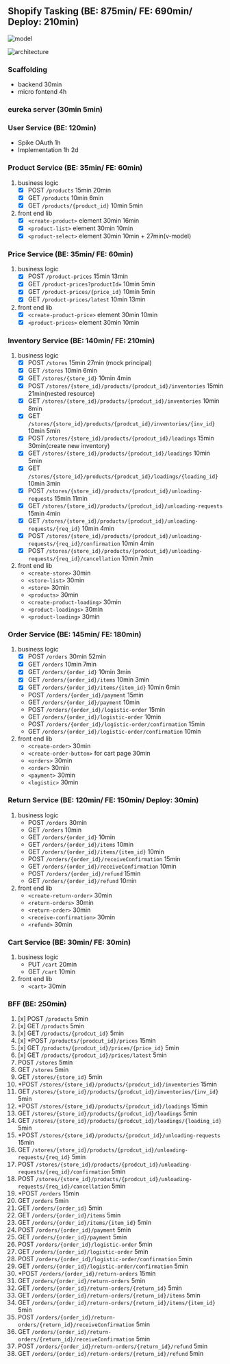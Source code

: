 ## Shopify Tasking (BE: 875min/ FE: 690min/ Deploy: 210min)

![model](_design/model.png)

![architecture](_design/architecture.png)

### Scaffolding
+ backend 30min
+ micro fontend 4h

### eureka server (30min 5min)

### User Service (BE: 120min)
+ Spike OAuth 1h
+ Implementation 1h 2d

### Product Service (BE: 35min/ FE: 60min)
1. business logic
	+ [x] POST `/products` 15min 20min
	+ [x] GET `/products` 10min 6min
	+ [x] GET `/products/{product_id}` 10min 5min
2. front end lib
	+ [x] `<create-product>` element 30min 16min
	+ [x] `<product-list>` element 30min 10min
	+ [x] `<product-select>` element 30min 10min + 27min(v-model)

### Price Service (BE: 35min/ FE: 60min)
1. business logic
	+ [x] POST `/product-prices` 15min 13min
	+ [x] GET `/product-prices?productId=` 10min 5min
	+ [x] GET `/product-prices/{price_id}` 10min 5min
	+ [x] GET `/product-prices/latest` 10min 13min
2. front end lib
	+ [x] `<create-product-price>` element 30min 10min
	+ [x] `<product-prices>` element 30min 10min

### Inventory Service (BE: 140min/ FE: 210min)
1. business logic
	+ [x] POST `/stores` 15min 27min (mock principal)
	+ [x] GET `/stores` 10min 6min
	+ [x] GET `/stores/{store_id}` 10min 4min
	+ [x] POST `/stores/{store_id}/products/{prodcut_id}/inventories` 15min 21min(nested resource)
	+ [x] GET `/stores/{store_id}/products/{prodcut_id}/inventories` 10min 8min
	+ [x] GET `/stores/{store_id}/products/{prodcut_id}/inventories/{inv_id}` 10min 5min
	+ [x] POST `/stores/{store_id}/products/{prodcut_id}/loadings` 15min 30min(create new inventory)
	+ [x] GET `/stores/{store_id}/products/{prodcut_id}/loadings` 10min 5min
	+ [x] GET `/stores/{store_id}/products/{prodcut_id}/loadings/{loading_id}` 10min 3min
	+ [x] POST `/stores/{store_id}/products/{prodcut_id}/unloading-requests` 15min 11min
	+ [x] GET `/stores/{store_id}/products/{prodcut_id}/unloading-requests` 15min 4min
	+ [x] GET `/stores/{store_id}/products/{prodcut_id}/unloading-requests/{req_id}` 10min 4min
	+ [x] POST `/stores/{store_id}/products/{prodcut_id}/unloading-requests/{req_id}/confirmation` 10min 4min
	+ [x] POST `/stores/{store_id}/products/{prodcut_id}/unloading-requests/{req_id}/cancellation` 10min 7min
2. front end lib
	+ `<create-store>` 30min
	+ `<store-list>` 30min
	+ `<store>` 30min
	+ `<products>` 30min
	+ `<create-product-loading>` 30min
	+ `<product-loadings>` 30min
	+ `<product-loading>` 30min

### Order Service (BE: 145min/ FE: 180min)
1. business logic
	+ [x] POST `/orders` 30min 52min
	+ [x] GET `/orders` 10min 7min
	+ [x] GET `/orders/{order_id}` 10min 3min
	+ [x] GET `/orders/{order_id}/items` 10min 3min
	+ [x] GET `/orders/{order_id}/items/{item_id}` 10min 6min
	+ POST `/orders/{order_id}/payment` 15min
	+ GET `/orders/{order_id}/payment` 10min
	+ POST `/orders/{order_id}/logistic-order` 15min
	+ GET `/orders/{order_id}/logistic-order` 10min
	+ POST `/orders/{order_id}/logistic-order/confirmation` 15min
	+ GET `/orders/{order_id}/logistic-order/confirmation` 10min
2. front end lib
	+ `<create-order>` 30min
	+ `<create-order-button>` for cart page 30min
	+ `<orders>` 30min
	+ `<order>` 30min
	+ `<payment>` 30min
	+ `<logistic>` 30min

### Return Service (BE: 120min/ FE: 150min/ Deploy: 30min)
1. business logic
	+ POST `/orders` 30min
	+ GET `/orders` 10min
	+ GET `/orders/{order_id}` 10min
	+ GET `/orders/{order_id}/items` 10min
	+ GET `/orders/{order_id}/items/{item_id}` 10min
	+ POST `/orders/{order_id}/receiveConfirmation` 15min
	+ GET `/orders/{order_id}/receiveConfirmation` 10min
	+ POST `/orders/{order_id}/refund` 15min
	+ GET `/orders/{order_id}/refund` 10min
2. front end lib
	+ `<create-return-order>` 30min
	+ `<return-orders>` 30min
	+ `<return-order>` 30min
	+ `<receive-confirmation>` 30min
	+ `<refund>` 30min

### Cart Service (BE: 30min/ FE: 30min)
1. business logic
	+ PUT `/cart` 20min
	+ GET `/cart` 10min
2. front end lib
	+ `<cart>` 30min

### BFF (BE: 250min)
1. [x] POST `/products` 5min
2. [x] GET `/products` 5min
3. [x] GET `/products/{prodcut_id}` 5min
4. [x] *POST `/products/{prodcut_id}/prices` 15min
5. [x] GET `/products/{prodcut_id}/prices/{price_id}` 5min
6. [x] GET `/products/{prodcut_id}/prices/latest` 5min
7. POST `/stores` 5min
8. GET `/stores` 5min
9. GET `/stores/{store_id}` 5min
10. *POST `/stores/{store_id}/products/{prodcut_id}/inventories` 15min
11. GET `/stores/{store_id}/products/{prodcut_id}/inventories/{inv_id}` 5min
12. *POST `/stores/{store_id}/products/{prodcut_id}/loadings` 15min
13. GET `/stores/{store_id}/products/{prodcut_id}/loadings` 5min
14. GET `/stores/{store_id}/products/{prodcut_id}/loadings/{loading_id}` 5min
15. *POST `/stores/{store_id}/products/{prodcut_id}/unloading-requests` 15min
16. GET `/stores/{store_id}/products/{prodcut_id}/unloading-requests/{req_id}` 5min
17. POST `/stores/{store_id}/products/{prodcut_id}/unloading-requests/{req_id}/confirmation` 5min
18. POST `/stores/{store_id}/products/{prodcut_id}/unloading-requests/{req_id}/cancellation` 5min
19. *POST `/orders` 15min
20. GET `/orders` 5min
21. GET `/orders/{order_id}` 5min
22. GET `/orders/{order_id}/items` 5min
23. GET `/orders/{order_id}/items/{item_id}` 5min
24. POST `/orders/{order_id}/payment` 5min
25. GET `/orders/{order_id}/payment` 5min
26. POST `/orders/{order_id}/logistic-order` 5min
27. GET `/orders/{order_id}/logistic-order` 5min
28. POST `/orders/{order_id}/logistic-order/confirmation` 5min
29. GET `/orders/{order_id}/logistic-order/confirmation` 5min
30. *POST `/orders/{order_id}/return-orders` 15min
31. GET `/orders/{order_id}/return-orders` 5min
32. GET `/orders/{order_id}/return-orders/{return_id}` 5min
33. GET `/orders/{order_id}/return-orders/{return_id}/items` 5min
34. GET `/orders/{order_id}/return-orders/{return_id}/items/{item_id}` 5min
35. POST `/orders/{order_id}/return-orders/{return_id}/receiveConfirmation` 5min
36. GET `/orders/{order_id}/return-orders/{return_id}/receiveConfirmation` 5min
37. POST `/orders/{order_id}/return-orders/{return_id}/refund` 5min
38. GET `/orders/{order_id}/return-orders/{return_id}/refund` 5min